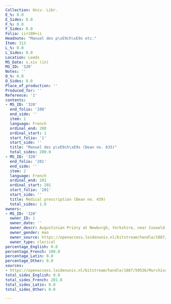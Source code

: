 ```yaml
---
Collection: Univ. Libr.
E_%: 0.0
E_Sides: 0.0
F_%: 0.0
F_Sides: 0.0
Folia: ii+100+ii
Headnote: "Manuel des p\xE9ch\xE9s etc."
Item: 313
L_%: 0.0
L_Sides: 0.0
Location: Leeds
MS_Date: s.xiv (in)
MS_ID: '320'
Notes: ''
O_%: 0.0
O_Sides: 0.0
Place_of_production: ''
Produced_for: ''
Reference: '1'
contents:
- MS_ID: '320'
  end_folio: '200'
  end_side: ''
  item: 1
  language: French
  ordinal_end: 200
  ordinal_start: 1
  start_folio: '1'
  start_side: ''
  title: "Manuel des p\xE9ch\xE9s (Dean no. 635)"
  total_sides: 200.0
- MS_ID: '320'
  end_folio: '201'
  end_side: ''
  item: 2
  language: French
  ordinal_end: 201
  ordinal_start: 201
  start_folio: '201'
  start_side: ''
  title: Medical prescription (Dean no. 439)
  total_sides: 1.0
owners:
- MS_ID: '320'
  owner_ID: 1
  owner_date: ''
  owner_descr: Augustinian Priory at Newburgh, Yorkshire, near Coxwold
  owner_gender: man
  owner_source: https://openaccess.leidenuniv.nl/bitstream/handle/1887/50536/MurchisonPQ95_2W24424.pdf?sequence=1
  owner_type: clerical
percentage_English: 0.0
percentage_French: 100.0
percentage_Latin: 0.0
percentage_Other: 0.0
sources:
- https://openaccess.leidenuniv.nl/bitstream/handle/1887/50536/MurchisonPQ95_2W24424.pdf?sequence=1
total_sides_English: 0.0
total_sides_French: 201.0
total_sides_Latin: 0.0
total_sides_Other: 0.0

---
```

